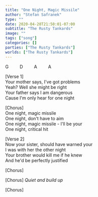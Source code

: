 ```yaml
---
title: "One Night, Magic Missile"
author: "Stefan Safranek"
type: ""
date: 2020-04-28T21:50:01-07:00
subtitle: "The Rusty Tankards"
image: ""
tags: ["song"]
categories: []
parties: ["The Rusty Tankards"]
worlds: ["The Rusty Tankards"]
---
```


G &nbsp; &nbsp; &nbsp; &nbsp; D &nbsp; &nbsp; &nbsp; &nbsp; A &nbsp; &nbsp; &nbsp; &nbsp; A

[Verse 1] <br>
Your mother says, I've got problems <br>
Yeah? Well she might be right <br>
Your father says I am dangerous <br>
Cause I'm only hear for one night

[Chorus] <br>
One night, magic missile <br>
One night, don't have to aim <br>
One night, magic missile - I'll be your <br>
One night, critical hit

[Verse 2] <br>
Now your sister, should have warned your <br>
I was with her the other night <br>
Your brother would kill me if he knew <br>
And he'd be perfectly justified

[Chorus]

[Chorus] *Quiet and build up*

[Chorus]
